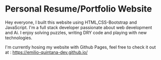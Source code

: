 # Personal Resume/Portfolio Website

Hey everyone, I built this website using HTML,CSS-Bootstrap and JavaScript. I'm a full stack developer passionate about web development and Ai. I enjoy solving puzzles, writing DRY code and playing with new technologies. 

I'm currently hosing my website with Github Pages, feel free to check it out at : https://emilio-quintana-dev.github.io/


